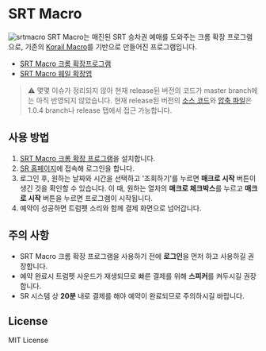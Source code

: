 # SRT Macro
![srtmacro](http://i.imgur.com/hTgoL8S.png)
SRT Macro는 매진된 SRT 승차권 예매를 도와주는 크롬 확장 프로그램으로, 기존의 [Korail Macro](https://github.com/kswchoo/korailmacro)를 기반으로 만들어진 프로그램입니다.

- [SRT Macro 크롬 확장프로그램](https://chrome.google.com/webstore/detail/srt-macro/oofechbikbkcmfajkbmmlbhabaanohkg)
- [SRT Macro 웨일 확장앱](https://store.whale.naver.com/detail/dlcfaklgoocomhegkjadjedjodnjgopc)

> :warning: 몇몇 이슈가 정리되지 않아 현재 release된 버전의 코드가 master branch에는 아직 반영되지 않았습니다. 현재 release된 버전의 [소스 코드](https://github.com/meeeejin/srtmacro/tree/1.0.4)와 [압축 파일](https://github.com/meeeejin/srtmacro/releases)은 1.0.4 branch나 release 탭에서 접근 가능합니다.

## 사용 방법

1. [SRT Macro 크롬 확장 프로그램](https://chrome.google.com/webstore/detail/srt-macro/oofechbikbkcmfajkbmmlbhabaanohkg)을 설치합니다.
2. [SR 홈페이지](https://etk.srail.co.kr/main.do)에 접속해 로그인을 합니다.
3. 로그인 후, 원하는 날짜와 시간을 선택하고 '조회하기'를 누르면 **매크로 시작** 버튼이 생긴 것을 확인할 수 있습니다. 이 때, 원하는 열차의 **매크로 체크박스**를 누르고 **매크로 시작** 버튼을 누르면 프로그램이 시작됩니다.
3. 예약이 성공하면 트럼펫 소리와 함께 결제 화면으로 넘어갑니다.

## 주의 사항

- SRT Macro 크롬 확장 프로그램을 사용하기 전에 **로그인**을 먼저 하고 사용하길 권장합니다.
- 예약 완료시 트럼펫 사운드가 재생되므로 빠른 결제를 위해 **스피커**를 켜두시길 권장합니다.
- SR 시스템 상 **20분** 내로 결제를 해야 예약이 완료되므로 주의하시길 바랍니다.

## License

MIT License
